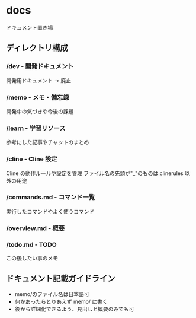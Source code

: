 # docs

ドキュメント置き場

## ディレクトリ構成

### /dev - 開発ドキュメント

開発用ドキュメント
-> 廃止

### /memo - メモ・備忘録

開発中の気づきや今後の課題

### /learn - 学習リソース

参考にした記事やチャットのまとめ

### /cline - Cline 設定

Cline の動作ルールや設定を管理
ファイル名の先頭が"\_"のものは.clinerules 以外の用途

### /commands.md - コマンド一覧

実行したコマンドやよく使うコマンド

### /overview.md - 概要

### /todo.md - TODO

この後したい事のメモ

## ドキュメント記載ガイドライン

- memo/のファイル名は日本語可
- 何かあったらとりあえず memo/ に書く
- 後から詳細化できるよう、見出しと概要のみでも可
